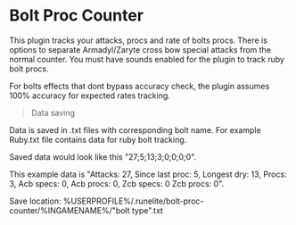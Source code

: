 # Bolt Proc Counter

This plugin tracks your attacks, procs and rate of bolts procs.
There is options to separate Armadyl/Zaryte cross bow special attacks from the normal counter.
You must have sounds enabled for the plugin to track ruby bolt procs.

For bolts effects that dont bypass accuracy check, the plugin assumes 100% accuracy for expected rates tracking.

> Data saving

Data is saved in .txt files with corresponding bolt name. For example Ruby.txt file contains data for ruby bolt tracking.

Saved data would look like this "27;5;13;3;0;0;0;0". 

This example data is "Attacks: 27, Since last proc: 5, Longest dry: 13, Procs: 3, Acb specs: 0, Acb procs: 0, Zcb specs: 0 Zcb procs: 0".

Save location: %USERPROFILE%/.runelite/bolt-proc-counter/%INGAMENAME%/"bolt type".txt



